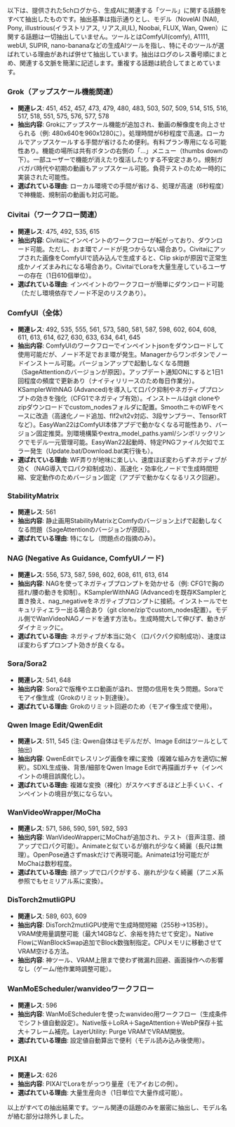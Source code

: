 以下は、提供された5chログから、生成AIに関連する「ツール」に関する話題をすべて抽出したものです。抽出基準は指示通りとし、モデル（NovelAI (NAI), Pony, illustrious(イラストリアス, リアス,ill,IL), Noobai, FLUX, Wan, Qwen）に関する話題は一切抽出していません。ツールとはComfyUI(comfy), A1111, webUI, SUPIR, nano-bananaなどの生成AIツールを指し、特にそのツールが選ばれている理由があれば併せて抽出しています。抽出はログのレス番号順にまとめ、関連する文脈を簡潔に記述します。重複する話題は統合してまとめています。

### Grok（アップスケール機能関連）
- **関連レス**: 451, 452, 457, 473, 479, 480, 483, 503, 507, 509, 514, 515, 516, 517, 518, 551, 575, 576, 577, 578
- **抽出内容**: Grokにアップスケール機能が追加され、動画の解像度を向上させられる（例: 480x640を960x1280に）。処理時間が6秒程度で高速。ローカルでアップスケールする手間が省けるため便利。有料プラン専用になる可能性あり。機能の場所は共有ボタンの右側の「...」メニュー（thumbs downの下）。一部ユーザーで機能が消えたり復活したりする不安定さあり。規制ガバガバ時代や初期の動画もアップスケール可能。負荷テストのため一時的に実装された可能性。
- **選ばれている理由**: ローカル環境での手間が省ける、処理が高速（6秒程度）で神機能、規制前の動画も対応可能。

### Civitai（ワークフロー関連）
- **関連レス**: 475, 492, 535, 615
- **抽出内容**: Civitaiにインペイントのワークフローが転がっており、ダウンロード可能。ただし、おま環でノードが見つからない場合あり。Civitaiにアップされた画像をComfyUIで読み込んで生成すると、Clip skipが原因で正常生成かノイズまみれになる場合あり。CivitaiでLoraを大量生産しているユーザーの存在（1日610個単位）。
- **選ばれている理由**: インペイントのワークフローが簡単にダウンロード可能（ただし環境依存でノード不足のリスクあり）。

### ComfyUI（全体）
- **関連レス**: 492, 535, 555, 561, 573, 580, 581, 587, 598, 602, 604, 608, 611, 613, 614, 627, 630, 633, 634, 641, 645
- **抽出内容**: ComfyUIのワークフローでインペイントjsonをダウンロードして使用可能だが、ノード不足でおま環が発生。Managerからワンボタンでノードインストール可能。バージョンアップで起動しなくなる問題（SageAttentionのバージョンが原因）。アップデート通知ONにすると1日1回程度の頻度で更新あり（ナイティリリースのため毎日作業分）。KSamplerWithNAG (Advanced)を導入して口パク抑制やネガティブプロンプトの効きを強化（CFG1でネガティブ有効）。インストールはgit cloneやzipダウンロードでcustom_nodesフォルダに配置。SmoothニキのWFをベースに改造（高速化ノード追加、flf2v/t2v対応、3段サンプラー、TensorRTなど）。EasyWan22はComfyUI本体アプデで動かなくなる可能性あり、バージョン固定推奨。別環境構築やextra_model_paths.yaml/シンボリックリンクでモデル一元管理可能。EasyWan22起動時、特定PNGファイル欠如でエラー発生（Update.bat/Download.bat実行後も）。
- **選ばれている理由**: WF弄りが地味に楽しい、速度ほぼ変わらずネガティブが効く（NAG導入で口パク抑制成功）、高速化・効率化ノードで生成時間短縮、安定動作のためバージョン固定（アプデで動かなくなるリスク回避）。

### StabilityMatrix
- **関連レス**: 561
- **抽出内容**: 静止画用StabilityMatrixとComfyのバージョン上げで起動しなくなる問題（SageAttentionのバージョンが原因）。
- **選ばれている理由**: 特になし（問題点の指摘のみ）。

### NAG (Negative As Guidance, ComfyUIノード)
- **関連レス**: 556, 573, 587, 598, 602, 608, 611, 613, 614
- **抽出内容**: NAGを使ってネガティブプロンプトを効かせる（例: CFG1で胸の揺れ/腰の動きを抑制）。KSamplerWithNAG (Advanced)を既存KSamplerと置き換え、nag_negativeをネガティブプロンプトに接続。インストールでセキュリティエラー出る場合あり（git clone/zipでcustom_nodes配置）。モデル側でWanVideoNAGノードを通す方法も。生成時間大して伸びず、動きがダイナミックに。
- **選ばれている理由**: ネガティブが本当に効く（口パクパク抑制成功）、速度ほぼ変わらずプロンプト効きが良くなる。

### Sora/Sora2
- **関連レス**: 541, 648
- **抽出内容**: Sora2で版権やエロ動画が溢れ、世間の信用を失う問題。Soraでモアイ像生成（Grokのリミット到達後）。
- **選ばれている理由**: Grokのリミット回避のため（モアイ像生成で使用）。

### Qwen Image Edit/QwenEdit
- **関連レス**: 511, 545 (注: Qwen自体はモデルだが、Image Editはツールとして抽出)
- **抽出内容**: QwenEditでレスリング画像を裸に変換（複雑な組み方を適切に解釈）。SDXL生成後、背景/細部をQwen Image Editで再描画ガチャ（インペイントの境目誤魔化し）。
- **選ばれている理由**: 複雑な変換（裸化）がスケベすぎるほど上手くいく、インペイントの境目が気にならない。

### WanVideoWrapper/MoCha
- **関連レス**: 571, 586, 590, 591, 592, 593
- **抽出内容**: WanVideoWrapperにMoChaが追加され、テスト（音声注意、顔アップで口パク可能）。Animateと似ているが崩れが少なく綺麗（長尺は無理）。OpenPose通さずmaskだけで再現可能。Animateは1分可能だがMoChaは数秒程度。
- **選ばれている理由**: 顔アップで口パクがする、崩れが少なく綺麗（アニメ系参照でもセミリアル系に変換）。

### DisTorch2mutliGPU
- **関連レス**: 589, 603, 609
- **抽出内容**: DisTorch2mutliGPU使用で生成時間短縮（255秒→135秒）。VRAM使用量調整可能（最大14GBなど、余裕を持たせて安定）。Native FlowにWanBlockSwap追加でBlock数強制指定。CPUメモリに移動させてVRAM空ける方法。
- **抽出内容**: 神ツール、VRAM上限まで使わず微漏れ回避、画面操作への影響なし（ゲーム/他作業時調整可能）。

### WanMoEScheduler/wanvideoワークフロー
- **関連レス**: 596
- **抽出内容**: WanMoESchedulerを使ったwanvideo用ワークフロー（生成条件でシフト値自動設定）。Native版＋LoRA＋SageAttention＋WebP保存＋拡大＋フレーム補完。LayerUtility: Purge VRAMでVRAM開放。
- **選ばれている理由**: 設定値自動算出で便利（モデル読み込み後使用）。

### PIXAI
- **関連レス**: 626
- **抽出内容**: PIXAIでLoraをがっつり量産（モアイおじの例）。
- **選ばれている理由**: 大量生産向き（1日単位で大量作成可能）。

以上がすべての抽出結果です。ツール関連の話題のみを厳密に抽出し、モデル名が絡む部分は除外しました。